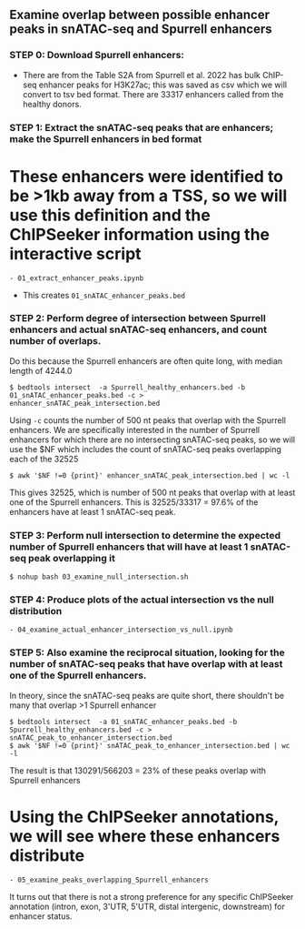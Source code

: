 ## Examine overlap between possible enhancer peaks in snATAC-seq and Spurrell enhancers

### STEP 0: Download Spurrell enhancers:

- There are from the Table S2A from Spurrell et al. 2022 has bulk ChIP-seq enhancer peaks for H3K27ac; this was saved as csv which we will convert to tsv bed format. There are 33317 enhancers called from the healthy donors.

### STEP 1: Extract the snATAC-seq peaks that are enhancers; make the Spurrell enhancers in bed format
# These enhancers were identified to be >1kb away from a TSS, so we will use this definition and the ChIPSeeker information using the interactive script
```
- 01_extract_enhancer_peaks.ipynb 
```
- This creates `01_snATAC_enhancer_peaks.bed`

### STEP 2: Perform degree of intersection between Spurrell enhancers and actual snATAC-seq enhancers, and count number of overlaps. 

Do this because the Spurrell enhancers are often quite long, with median length of 4244.0
```
$ bedtools intersect  -a Spurrell_healthy_enhancers.bed -b 01_snATAC_enhancer_peaks.bed -c >  enhancer_snATAC_peak_intersection.bed
```

Using `-c` counts the number of 500 nt peaks that overlap with the Spurrell enhancers. We are specifically interested in the number of Spurrell enhancers for which there are no intersecting snATAC-seq peaks, so we will use the $NF which includes the count of snATAC-seq peaks overlapping each of the 32525 
```
$ awk '$NF !=0 {print}' enhancer_snATAC_peak_intersection.bed | wc -l 
```

This gives 32525, which is number of 500 nt peaks that overlap with at least one of the Spurrell enhancers. This is 32525/33317 = 97.6% of the enhancers have at least 1 snATAC-seq peak.

### STEP 3: Perform null intersection to determine the expected number of Spurrell enhancers that will have at least 1 snATAC-seq peak overlapping it
```
$ nohup bash 03_examine_null_intersection.sh 
```

### STEP 4: Produce plots of the actual intersection vs the null distribution
```
- 04_examine_actual_enhancer_intersection_vs_null.ipynb
```

### STEP 5: Also examine the reciprocal situation, looking for the number of snATAC-seq peaks that have overlap with at least one of the Spurrell enhancers. 

In theory, since the snATAC-seq peaks are quite short, there shouldn't be many that overlap >1 Spurrell enhancer
```
$ bedtools intersect  -a 01_snATAC_enhancer_peaks.bed -b Spurrell_healthy_enhancers.bed -c >  snATAC_peak_to_enhancer_intersection.bed
$ awk '$NF !=0 {print}' snATAC_peak_to_enhancer_intersection.bed | wc -l 
```

The result is that 130291/566203 = 23% of these peaks overlap with Spurrell enhancers

# Using the ChIPSeeker annotations, we will see where these enhancers distribute
```
- 05_examine_peaks_overlapping_Spurrell_enhancers
```

It turns out that there is not a strong preference for any specific ChIPSeeker annotation (intron, exon, 3'UTR, 5'UTR, distal intergenic, downstream) for enhancer status.
